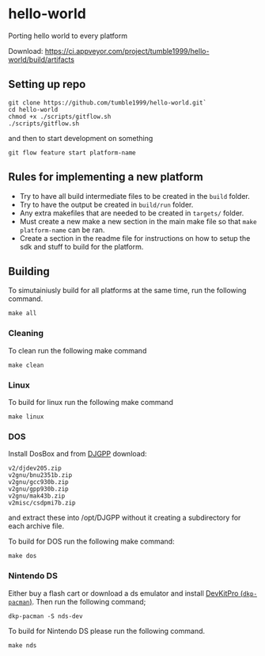 # hello-world

Porting hello world to every platform

Download: https://ci.appveyor.com/project/tumble1999/hello-world/build/artifacts

## Setting up repo

```
git clone https://github.com/tumble1999/hello-world.git`
cd hello-world
chmod +x ./scripts/gitflow.sh
./scripts/gitflow.sh
```

and then to start development on something

```
git flow feature start platform-name
```

## Rules for implementing a new platform

- Try to have all build intermediate files to be created in the `build` folder.
- Try to have the output be created in `build/run` folder.
- Any extra makefiles that are needed to be created in `targets/` folder.
- Must create a new make a new section in the main make file so that `make platform-name` can be ran.
- Create a section in the readme file for instructions on how to setup the sdk and stuff to build for the platform.

## Building

To simutainiusly build for all platforms at the same time, run the following command.

```
make all
```

### Cleaning

To clean run the following make command

```
make clean
```

### Linux

To build for linux run the following make command

```
make linux
```

### DOS

Install DosBox and from [DJGPP](http://www.mirrorservice.org/sites/ftp.delorie.com/pub/djgpp/current/) download:

```
v2/djdev205.zip
v2gnu/bnu2351b.zip
v2gnu/gcc930b.zip
v2gnu/gpp930b.zip
v2gnu/mak43b.zip
v2misc/csdpmi7b.zip
```

and extract these into /opt/DJGPP without it creating a subdirectory for each archive file.

To build for DOS run the following make command:

```
make dos
```

### Nintendo DS

Either buy a flash cart or download a ds emulator and install [DevKitPro (`dkp-pacman`)](https://devkitpro.org/wiki/Getting_Started). Then run the following command;

```
dkp-pacman -S nds-dev
```

To build for Nintendo DS please run the following command.

```
make nds
```
